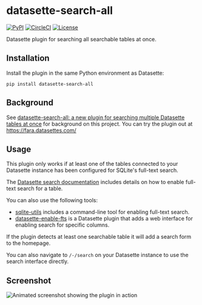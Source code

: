 # datasette-search-all

[![PyPI](https://img.shields.io/pypi/v/datasette-search-all.svg)](https://pypi.org/project/datasette-search-all/)
[![CircleCI](https://circleci.com/gh/simonw/datasette-search-all.svg?style=svg)](https://circleci.com/gh/simonw/datasette-search-all)
[![License](https://img.shields.io/badge/license-Apache%202.0-blue.svg)](https://github.com/simonw/datasette-search-all/blob/main/LICENSE)

Datasette plugin for searching all searchable tables at once.

## Installation

Install the plugin in the same Python environment as Datasette:

    pip install datasette-search-all

## Background

See [datasette-search-all: a new plugin for searching multiple Datasette tables at once](https://simonwillison.net/2020/Mar/9/datasette-search-all/) for background on this project. You can try the plugin out at https://fara.datasettes.com/

## Usage

This plugin only works if at least one of the tables connected to your Datasette instance has been configured for SQLite's full-text search.

The [Datasette search documentation](https://datasette.readthedocs.io/en/stable/full_text_search.html) includes details on how to enable full-text search for a table.

You can also use the following tools:

* [sqlite-utils](https://sqlite-utils.readthedocs.io/en/stable/cli.html#configuring-full-text-search) includes a command-line tool for enabling full-text search.
* [datasette-enable-fts](https://github.com/simonw/datasette-enable-fts) is a Datasette plugin that adds a web interface for enabling search for specific columns.

If the plugin detects at least one searchable table it will add a search form to the homepage.

You can also navigate to `/-/search` on your Datasette instance to use the search interface directly.

## Screenshot

![Animated screenshot showing the plugin in action](https://raw.githubusercontent.com/simonw/datasette-search-all/main/animated-screenshot.gif)
